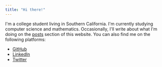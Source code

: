 ```yaml
---
title: "Hi there!"
---
```


I'm a college student living in Southern California. I'm currently studying computer science and mathematics. Occasionally, I'll write about what I'm doing on the [posts](posts) section of this website. You can also find me on the following platforms:

* [GitHub](https://github.com/MarkusG)
* [LinkedIn](https://www.linkedin.com/in/mark-gross-a73266173/)
* [Twitter](https://twitter.com/Mark__Gross)
